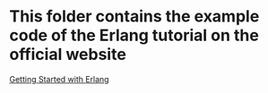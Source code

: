 # This folder contains the example code of the Erlang tutorial on the official website

[Getting Started with Erlang](https://www.erlang.org/doc/system/seq_prog.html)

